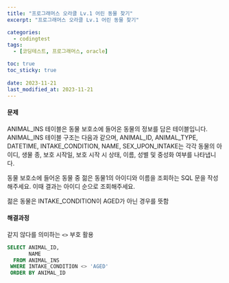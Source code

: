 ```yaml
---
title: "프로그래머스 오라클 Lv.1 어린 동물 찾기"
excerpt: "프로그래머스 오라클 Lv.1 어린 동물 찾기"

categories:
  - codingtest
tags:
  - [코딩테스트, 프로그래머스, oracle]

toc: true
toc_sticky: true
 
date: 2023-11-21
last_modified_at: 2023-11-21
---
```


#### 문제
ANIMAL_INS 테이블은 동물 보호소에 들어온 동물의 정보를 담은 테이블입니다. ANIMAL_INS 테이블 구조는 다음과 같으며, ANIMAL_ID, ANIMAL_TYPE, DATETIME, INTAKE_CONDITION, NAME, SEX_UPON_INTAKE는 각각 동물의 아이디, 생물 종, 보호 시작일, 보호 시작 시 상태, 이름, 성별 및 중성화 여부를 나타냅니다.

동물 보호소에 들어온 동물 중 젊은 동물1의 아이디와 이름을 조회하는 SQL 문을 작성해주세요. 이때 결과는 아이디 순으로 조회해주세요.

젊은 동물은 INTAKE_CONDITION이 AGED가 아닌 경우를 뜻함

#### 해결과정
같지 않다를 의미하는 `<>` 부호 활용

```sql
SELECT ANIMAL_ID, 
       NAME
  FROM ANIMAL_INS
 WHERE INTAKE_CONDITION <> 'AGED'
 ORDER BY ANIMAL_ID
```